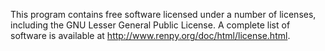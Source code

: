 This program contains free software licensed under a number of licenses, including the GNU Lesser General Public License. A complete list of software is available at http://www.renpy.org/doc/html/license.html.
